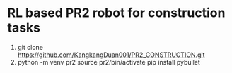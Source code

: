 # RL based PR2 robot for construction tasks
1. git clone https://github.com/KangkangDuan001/PR2_CONSTRUCTION.git
2. python -m venv pr2
source pr2/bin/activate
pip install pybullet
